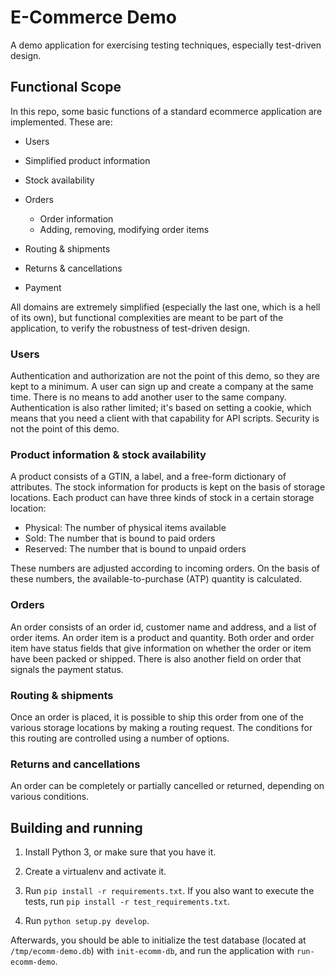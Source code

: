 # E-Commerce Demo

A demo application for exercising testing techniques, especially
test-driven design.

## Functional Scope

In this repo, some basic functions of a standard ecommerce application
are implemented. These are:

- Users

- Simplified product information

- Stock availability

- Orders
  + Order information
  + Adding, removing, modifying order items

- Routing & shipments

- Returns & cancellations

- Payment

All domains are extremely simplified (especially the last one, which
is a hell of its own), but functional complexities are meant to be
part of the application, to verify the robustness of test-driven
design.

### Users

Authentication and authorization are not the point of this demo, so
they are kept to a minimum. A user can sign up and create a company at
the same time. There is no means to add another user to the same
company. Authentication is also rather limited; it's based on setting
a cookie, which means that you need a client with that capability for
API scripts. Security is not the point of this demo.

### Product information & stock availability

A product consists of a GTIN, a label, and a free-form dictionary of
attributes. The stock information for products is kept on the basis of
storage locations. Each product can have three kinds of stock in a
certain storage location:

- Physical: The number of physical items available
- Sold: The number that is bound to paid orders
- Reserved: The number that is bound to unpaid orders

These numbers are adjusted according to incoming orders. On the basis
of these numbers, the available-to-purchase (ATP) quantity is
calculated.

### Orders

An order consists of an order id, customer name and address, and a
list of order items. An order item is a product and quantity. Both
order and order item have status fields that give information on
whether the order or item have been packed or shipped. There is also
another field on order that signals the payment status.

### Routing & shipments

Once an order is placed, it is possible to ship this order from one of
the various storage locations by making a routing request. The
conditions for this routing are controlled using a number of options.

### Returns and cancellations

An order can be completely or partially cancelled or returned,
depending on various conditions.

## Building and running

1. Install Python 3, or make sure that you have it.

2. Create a virtualenv and activate it.

3. Run `pip install -r requirements.txt`. If you also want to execute
the tests, run `pip install -r test_requirements.txt`.

4. Run `python setup.py develop`.

Afterwards, you should be able to initialize the test database
(located at `/tmp/ecomm-demo.db`) with `init-ecomm-db`, and run the
application with `run-ecomm-demo`.